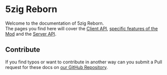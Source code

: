 # 5zig Reborn

Welcome to the documentation of 5zig Reborn.  
The pages you find here will cover the [Client API](client-api), [specific features of the Mod](mod) and the [Server API](server-api).

## Contribute
If you find typos or want to contribute in another way can you submit a Pull request for these docs on [our GitHub Repository](https://github.com/5zig-reborn/documentation).